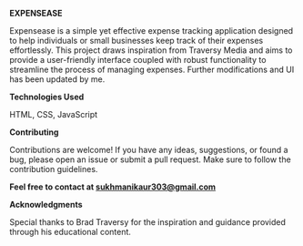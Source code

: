 **EXPENSEASE**

Expensease is a simple yet effective expense tracking application designed to help individuals or small businesses keep track of their expenses effortlessly. 
This project draws inspiration from Traversy Media and aims to provide a user-friendly interface coupled with robust functionality to streamline the process of managing expenses.
Further modifications and UI has been updated by me. 

**Technologies Used**

HTML, CSS, JavaScript

**Contributing**

Contributions are welcome! If you have any ideas, suggestions, or found a bug, please open an issue or submit a pull request. 
Make sure to follow the contribution guidelines.

**Feel free to contact at sukhmanikaur303@gmail.com**

**Acknowledgments**

Special thanks to Brad Traversy for the inspiration and guidance provided through his educational content.
